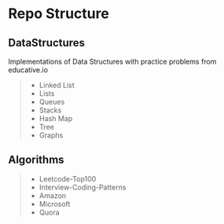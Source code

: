 # Repo Structure

## DataStructures 
Implementations of Data Structures with practice problems from educative.io
>* Linked List
>* Lists
>* Queues
>* Stacks
>* Hash Map
>* Tree
>* Graphs

## Algorithms 

>* Leetcode-Top100
>* Interview-Coding-Patterns
>* Amazon
>* Microsoft
>* Quora

